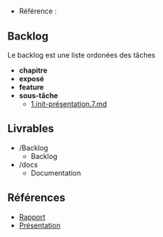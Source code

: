 #  

- Référence :   

 

## Backlog 

Le backlog est une liste ordonées des tâches 

- **chapitre** 
- **exposé** 
- **feature** 
- **sous-tâche** 
  - [1.init-présentation.7.md](./Backlog/sous-tâche/1.init-présentation.7.md) 
## Livrables 

 

- /Backlog 
  - Backlog 
- /docs 
  - Documentation 
## Références 

- [Rapport](https://labs-web.github.io/lab-authentification/rapport.html) 
- [Présentation](https://labs-web.github.io/lab-authentification/presentation.html) 


